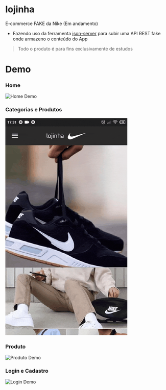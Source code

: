 # lojinha

E-commerce FAKE da Nike (Em andamento)

- Fazendo uso da ferramenta [json-server] para subir uma API REST fake onde armazeno o conteúdo do App

> Todo o produto é para fins exclusivamente de estudos

# Demo

### Home

![Home Demo](demo/home_demo.gif)

### Categorias e Produtos

![Produtos Demo](demo/products_demo.gif)

### Produto

![Produto Demo](demo/item_demo.gif)

### Login e Cadastro

![Login Demo](demo/auth_demo.gif)

[//]: Links
[json-server]: https://github.com/typicode/json-server

